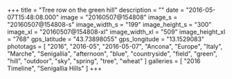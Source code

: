 +++
title = "Tree row on the green hill"
description = ""
date = "2016-05-07T15:48:08.000"
image = "20160507@154808"
image_s = "20160507@154808-s"
image_width_s = "199"
image_height_s = "300"
image_xl = "20160507@154808-xl"
image_width_xl = "509"
image_height_xl = "768"
gps_latitude = "43.73898055"
gps_longitude = "13.1529083"
phototags = [ "2016", "2016-05", "2016-05-07", "Ancona", "Europe", "Italy", "Marche", "Senigallia", "afternoon", "blue", "countryside", "field", "green", "hill", "outdoor", "sky", "spring", "tree", "wheat" ]
galleries = [ "2016 Timeline", "Senigallia Hills" ]
+++
